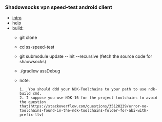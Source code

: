 ### Shadowsocks vpn speed-test android client

* [intro](.github/aboud.md)   
* [help](.github/faq.md)
* build:
    * git clone 
    * cd ss-speed-test 
    * git submodule update --init --recursive (fetch the source code for shaowsocks)
    * ./gradlew assDebug
    * note: 
            
          1.  You should ddd your NDK-Toolchains to your path to use ndk-build cmd.
          2. I suppose you use NDK-16 for the project toolchains to avoid the question that(https://stackoverflow.com/questions/35128229/error-no-toolchains-found-in-the-ndk-toolchains-folder-for-abi-with-prefix-llv)
    

  
